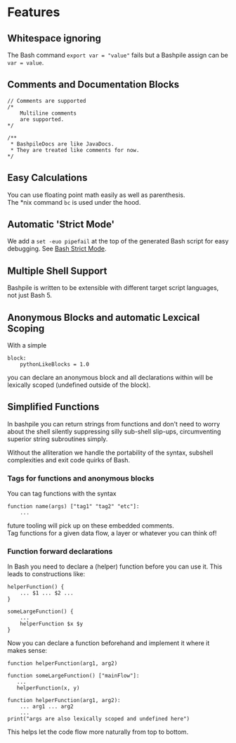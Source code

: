 # Features

## Whitespace ignoring

The Bash command `export var = "value"` fails but a Bashpile assign can be `var = value`.

## Comments and Documentation Blocks

```
// Comments are supported
/*
    Multiline comments
    are supported.
*/

/**
 * BashpileDocs are like JavaDocs.
 * They are treated like comments for now.
*/
```

## Easy Calculations

You can use floating point math easily as well as parenthesis.  
The *nix command `bc` is used under the hood.

## Automatic 'Strict Mode'
We add a `set -euo pipefail` at the top of the generated Bash script for easy debugging.
See [Bash Strict Mode](http://redsymbol.net/articles/unofficial-bash-strict-mode/).

## Multiple Shell Support
Bashpile is written to be extensible with different target script languages, not just Bash 5.

## Anonymous Blocks and automatic Lexcical Scoping

With a simple
```
block:
    pythonLikeBlocks = 1.0
```
you can declare an anonymous block and all declarations within will be lexically scoped
(undefined outside of the block).

## Simplified Functions

In bashpile you can return strings from functions and don't need to worry about
the shell silently suppressing silly sub-shell slip-ups, circumventing superior string subroutines simply.

Without the alliteration we handle the portability of the syntax, subshell complexities and exit code quirks of Bash.

### Tags for functions and anonymous blocks

You can tag functions with the syntax

```
function name(args) ["tag1" "tag2" "etc"]:
    ...
```

future tooling will pick up on these embedded comments.  
Tag functions for a given data flow, a layer or whatever you can think of!

### Function forward declarations

In Bash you need to declare a (helper) function before you can use it.  This leads to constructions like:

```
helperFunction() {
    ... $1 ... $2 ...
}

someLargeFunction() {
    ...
    helperFunction $x $y
}
```

Now you can declare a function beforehand and implement it where it makes sense:
```
function helperFunction(arg1, arg2)

function someLargeFunction() ["mainFlow"]:
   ...
   helperFunction(x, y)
   
function helperFunction(arg1, arg2):
    ... arg1 ... arg2
    ...
print("args are also lexically scoped and undefined here")
```

This helps let the code flow more naturally from top to bottom.